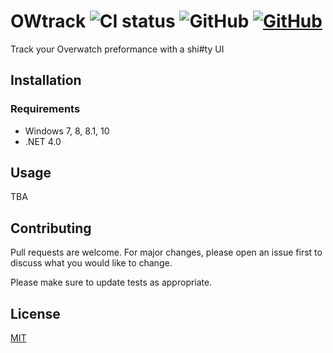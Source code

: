 # OWtrack ![CI status](https://img.shields.io/badge/build-passing-brightgreen.svg) ![GitHub](https://img.shields.io/badge/Version-1.3.0-blue.svg) [![GitHub](https://img.shields.io/github/license/mashape/apistatus.svg)](https://opensource.org/licenses/MIT)

 Track your Overwatch preformance with a shi#ty UI
 
## Installation

### Requirements
* Windows 7, 8, 8.1, 10
* .NET 4.0

## Usage
TBA

## Contributing
Pull requests are welcome. For major changes, please open an issue first to discuss what you would like to change.

Please make sure to update tests as appropriate.

## License
[MIT](https://choosealicense.com/licenses/mit/)